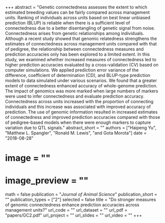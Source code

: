 +++ 
abstract = "Genetic connectedness assesses the extent to which estimated breeding values can be fairly compared across management units. Ranking of individuals across units based on best linear unbiased prediction (BLUP) is reliable when there is a sufficient level of connectedness due to a better disentangling of genetic signal from noise. Connectedness arises from genetic relationships among individuals. Although a recent study showed that genomic relatedness strengthens the estimates of connectedness across management units compared with that of pedigree, the relationship between connectedness measures and prediction accuracies only has been explored to a limited extent. In this study, we examined whether increased measures of connectedness led to higher prediction accuracies evaluated by a cross-validation (CV) based on computer simulations. We applied prediction error variance of the difference, coefficient of determination (CD), and BLUP-type prediction models to data simulated under various scenarios. We found that a greater extent of connectedness enhanced accuracy of whole-genome prediction. The impact of genomics was more marked when large numbers of markers were used to infer connectedness and evaluate prediction accuracy. Connectedness across units increased with the proportion of connecting individuals and this increase was associated with improved accuracy of prediction. The use of genomic information resulted in increased estimates of connectedness and improved prediction accuracies compared with those of pedigree-based models when there were enough markers to capture variation due to QTL signals."
abstract_short = ""
authors = ["Haipeng Yu", "Matthew L. Spangler", "Ronald M. Lewis", "and Gota Morota"]
date = "2018-08-28"
# image = ""
# image_preview = ""
math = false
publication = "*Journal of Animal Science*"
publication_short = ""
publication_types = ["2"]
selected = false
title = "Do stronger measures of genomic connectedness enhance prediction accuracies across management units?"
url_code = ""
url_dataset = ""
url_pdf = "papers/GC2.pdf"
url_project = ""
url_slides = ""
url_video = ""
+++
